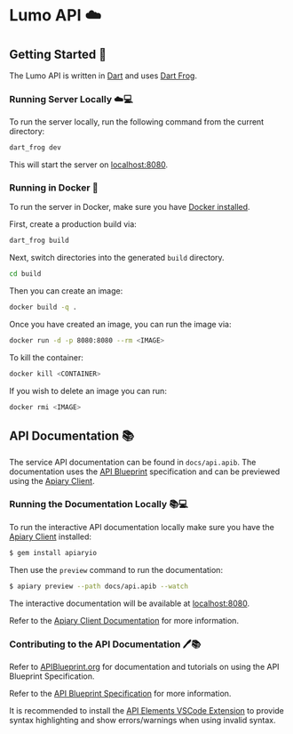 # Lumo API ☁️

## Getting Started 🚀

The Lumo API is written in [Dart](https://dart.dev) and uses [Dart Frog](https://verygoodopensource.github.io/dart_frog).

### Running Server Locally ☁️💻

To run the server locally, run the following command from the current directory:

```sh
dart_frog dev
```

This will start the server on [localhost:8080](http://localhost:8080).

### Running in Docker 🐳

To run the server in Docker, make sure you have [Docker installed](https://docs.docker.com/get-docker/).

First, create a production build via:

```sh
dart_frog build
```

Next, switch directories into the generated `build` directory.

```sh
cd build
```

Then you can create an image:

```sh
docker build -q .
```

Once you have created an image, you can run the image via:

```sh
docker run -d -p 8080:8080 --rm <IMAGE>
```

To kill the container:

```sh
docker kill <CONTAINER>
```

If you wish to delete an image you can run:

```sh
docker rmi <IMAGE>
```

## API Documentation 📚

The service API documentation can be found in `docs/api.apib`. The documentation uses the [API Blueprint](https://github.com/apiaryio/api-blueprint) specification and can be previewed using the [Apiary Client](https://github.com/apiaryio/apiary-client).

### Running the Documentation Locally 📚💻

To run the interactive API documentation locally make sure you have the [Apiary Client](https://github.com/apiaryio/apiary-client) installed:

```sh
$ gem install apiaryio
```

Then use the `preview` command to run the documentation:

```sh
$ apiary preview --path docs/api.apib --watch
```

The interactive documentation will be available at [localhost:8080](http://localhost:8080).

Refer to the [Apiary Client Documentation](https://help.apiary.io/tools/apiary-cli) for more information.

### Contributing to the API Documentation 🖊️📚

Refer to [APIBlueprint.org](https://apiblueprint.org/) for documentation and tutorials on using the API Blueprint Specification.

Refer to the [API Blueprint Specification](https://github.com/apiaryio/api-blueprint/blob/master/API%20Blueprint%20Specification.md) for more information.

It is recommended to install the [API Elements VSCode Extension](https://marketplace.visualstudio.com/items?itemName=vncz.vscode-apielements) to provide syntax highlighting and show errors/warnings when using invalid syntax.
